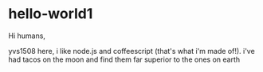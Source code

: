 # hello-world1

Hi humans,

yvs1508 here, i like node.js and coffeescript (that's what i'm made of!). i've had tacos on the moon and find them far superior
to the ones on earth
